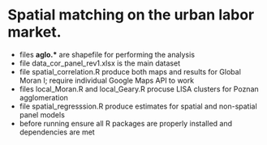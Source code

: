 # Spatial matching on the urban labor market.

- files <b>aglo.*</b> are shapefile for performing the analysis
- file data_cor_panel_rev1.xlsx is the main dataset
- file spatial_correlation.R produce both maps and results for Global Moran I; require individual Google Maps API to work
- files local_Moran.R and local_Geary.R procuse LISA clusters for Poznan agglomeration
- file spatial_regresssion.R produce estimates for spatial and non-spatial panel models
- before running ensure all R packages are properly installed and dependencies are met
